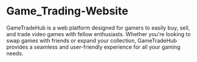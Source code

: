 # Game_Trading-Website
GameTradeHub is a web platform designed for gamers to easily buy, sell, and trade video games with fellow enthusiasts. Whether you're looking to swap games with friends or expand your collection, GameTradeHub provides a seamless and user-friendly experience for all your gaming needs.
